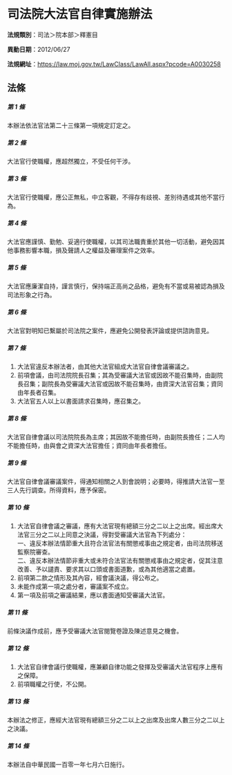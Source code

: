 # 司法院大法官自律實施辦法

**法規類別**：司法＞院本部＞釋憲目

**異動日期**：2012/06/27  

**法規網址**：https://law.moj.gov.tw/LawClass/LawAll.aspx?pcode=A0030258





## 法條
##### 第 1 條
本辦法依法官法第二十三條第一項規定訂定之。

##### 第 2 條
大法官行使職權，應超然獨立，不受任何干涉。

##### 第 3 條
大法官行使職權，應公正無私，中立客觀，不得存有歧視、差別待遇或其他不當行為。

##### 第 4 條
大法官應謹慎、勤勉、妥適行使職權，以其司法職責重於其他一切活動，避免因其他事務影響本職，損及聲請人之權益及審理案件之效率。

##### 第 5 條
大法官應廉潔自持，謹言慎行，保持端正高尚之品格，避免有不當或易被認為損及司法形象之行為。

##### 第 6 條
大法官對明知已繫屬於司法院之案件，應避免公開發表評論或提供諮詢意見。

##### 第 7 條
1. 大法官違反本辦法者，由其他大法官組成大法官自律會議審議之。
1. 前項會議，由司法院院長召集；其為受審議大法官或因故不能召集時，由副院長召集；副院長為受審議大法官或因故不能召集時，由資深大法官召集；資同由年長者召集。
1. 大法官五人以上以書面請求召集時，應召集之。

##### 第 8 條
大法官自律會議以司法院院長為主席；其因故不能擔任時，由副院長擔任；二人均不能擔任時，由與會之資深大法官擔任；資同由年長者擔任。

##### 第 9 條
大法官自律會議審議案件，得通知相關之人到會說明；必要時，得推請大法官一至三人先行調查。所得資料，應予保密。

##### 第 10 條
1. 大法官自律會議之審議，應有大法官現有總額三分之二以上之出席。經出席大法官三分之二以上同意之決議，得對受審議大法官為下列處分：  
一、違反本辦法情節重大且符合法官法有關懲戒事由之規定者，由司法院移送監察院審查。  
二、違反本辦法情節非重大或未符合法官法有關懲戒事由之規定者，促其注意改善、予以譴責、要求其以口頭或書面道歉，或為其他適當之處置。
1. 前項第二款之情形及其內容，經會議決議，得公布之。
1. 未能作成第一項之處分者，審議案不成立。
1. 第一項及前項之審議結果，應以書面通知受審議大法官。

##### 第 11 條
前條決議作成前，應予受審議大法官閱覽卷證及陳述意見之機會。

##### 第 12 條
1. 大法官自律會議行使職權，應兼顧自律功能之發揮及受審議大法官程序上應有之保障。
1. 前項職權之行使，不公開。

##### 第 13 條
本辦法之修正，應經大法官現有總額三分之二以上之出席及出席人數三分之二以上之決議。

##### 第 14 條
本辦法自中華民國一百零一年七月六日施行。


